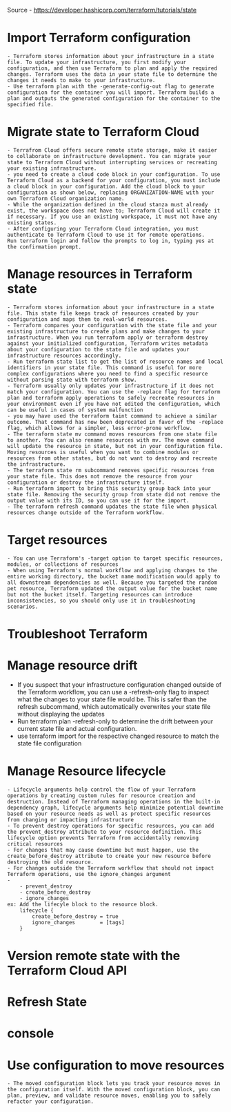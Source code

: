 Source - https://developer.hashicorp.com/terraform/tutorials/state

# Import Terraform configuration
    - Terraform stores information about your infrastructure in a state file. To update your infrastructure, you first modify your configuration, and then use Terraform to plan and apply the required changes. Terraform uses the data in your state file to determine the changes it needs to make to your infrastructure.
    - Use terraform plan with the -generate-config-out flag to generate configuration for the container you will import. Terraform builds a plan and outputs the generated configuration for the container to the specified file.

# Migrate state to Terraform Cloud
    - Terrafrom Cloud offers secure remote state storage, make it easier to collaborate on infrastructure development. You can migrate your state to Terraform Cloud without interrupting services or recreating your existing infrastructure.
    - you need to create a cloud code block in your configuration. To use Terraform Cloud as a backend for your configuration, you must include a cloud block in your configuration. Add the cloud block to your configuration as shown below, replacing ORGANIZATION-NAME with your own Terraform Cloud organization name.
    - While the organization defined in the cloud stanza must already exist, the workspace does not have to; Terraform Cloud will create it if necessary. If you use an existing workspace, it must not have any existing states.
    - After configuring your Terraform Cloud integration, you must authenticate to Terraform Cloud to use it for remote operations.
    Run terraform login and follow the prompts to log in, typing yes at the confirmation prompt.
    
# Manage resources in Terraform state
    - Terraform stores information about your infrastructure in a state file. This state file keeps track of resources created by your configuration and maps them to real-world resources.
    - Terraform compares your configuration with the state file and your existing infrastructure to create plans and make changes to your infrastructure. When you run terraform apply or terraform destroy against your initialized configuration, Terraform writes metadata about your configuration to the state file and updates your infrastructure resources accordingly.
    - Run terraform state list to get the list of resource names and local identifiers in your state file. This command is useful for more complex configurations where you need to find a specific resource without parsing state with terraform show.
    - Terraform usually only updates your infrastructure if it does not match your configuration. You can use the -replace flag for terraform plan and terraform apply operations to safely recreate resources in your environment even if you have not edited the configuration, which can be useful in cases of system malfunction
    - you may have used the terraform taint command to achieve a similar outcome. That command has now been deprecated in favor of the -replace flag, which allows for a simpler, less error-prone workflow.
    - The terraform state mv command moves resources from one state file to another. You can also rename resources with mv. The move command will update the resource in state, but not in your configuration file. Moving resources is useful when you want to combine modules or resources from other states, but do not want to destroy and recreate the infrastructure.
    - The terraform state rm subcommand removes specific resources from your state file. This does not remove the resource from your configuration or destroy the infrastructure itself.
    - Run terraform import to bring this security group back into your state file. Removing the security group from state did not remove the output value with its ID, so you can use it for the import.
    - The terraform refresh command updates the state file when physical resources change outside of the Terraform workflow.

# Target resources
    - You can use Terraform's -target option to target specific resources, modules, or collections of resources
    - When using Terraform's normal workflow and applying changes to the entire working directory, the bucket name modification would apply to all downstream dependencies as well. Because you targeted the random pet resource, Terraform updated the output value for the bucket name but not the bucket itself. Targeting resources can introduce inconsistencies, so you should only use it in troubleshooting scenarios.

# Troubleshoot Terraform

# Manage resource drift
   - If you suspect that your infrastructure configuration changed outside of the Terraform workflow, you can use a -refresh-only flag to inspect what the changes to your state file would be. This is safer than the refresh subcommand, which automatically overwrites your state file without displaying the updates
   - Run terraform plan -refresh-only to determine the drift between your current state file and actual configuration.
   - use terraform import for the respective changed resource to match the state file configuration

# Manage Resource lifecycle
    - Lifecycle arguments help control the flow of your Terraform operations by creating custom rules for resource creation and destruction. Instead of Terraform managing operations in the built-in dependency graph, lifecycle arguments help minimize potential downtime based on your resource needs as well as protect specific resources from changing or impacting infrastructure
    - To prevent destroy operations for specific resources, you can add the prevent_destroy attribute to your resource definition. This lifecycle option prevents Terraform from accidentally removing critical resources
    - For changes that may cause downtime but must happen, use the create_before_destroy attribute to create your new resource before destroying the old resource.
    - For changes outside the Terraform workflow that should not impact Terraform operations, use the ignore_changes argument
    - 
        - prevent_destroy
        - create_before_destroy
        - ignore_changes
    ex: Add the lifecyle block to the resource block.
        lifecycle {
            create_before_destroy = true
            ignore_changes        = [tags]
        }

# Version remote state with the Terraform Cloud API
# Refresh State
# console
# Use configuration to move resources
    - The moved configuration block lets you track your resource moves in the configuration itself. With the moved configuration block, you can plan, preview, and validate resource moves, enabling you to safely refactor your configuration.
